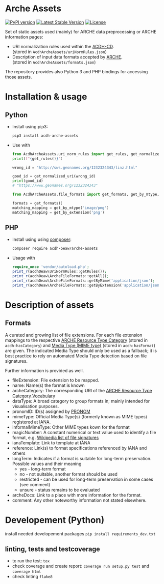 # Arche Assets

[![PyPI version](https://badge.fury.io/py/acdh-arche-assets.svg)](https://badge.fury.io/py/acdh-arche-assets)
[![Latest Stable Version](https://poser.pugx.org/acdh-oeaw/arche-assets/v/stable)](https://packagist.org/packages/acdh-oeaw/arche-assets)
[![License](https://poser.pugx.org/acdh-oeaw/arche-assets/license)](https://packagist.org/packages/acdh-oeaw/arche-assets)

Set of static assets used (mainly) for ARCHE data preprocessing or ARCHE information pages:
* URI normalization rules used within the [ACDH-CD](https://www.oeaw.ac.at/acdh/).\
  (stored in `AcdhArcheAssets/uriNormRules.json`)
* Description of input data formats accepted by [ARCHE](https://arche.acdh.oeaw.ac.at).\
  (stored in `AcdhArcheAssets/formats.json`)

The repository provides also Python 3 and PHP bindings for accessing those assets.

# Installation & usage

## Python

* Install using pip3:
  ```bash
  pip3 install acdh-arche-assets
  ```
* Use with
  ```Python
  from AcdhArcheAssets.uri_norm_rules import get_rules, get_normalized_uri
  print(f"{get_rules()}")

  wrong_id = "http://sws.geonames.org/1232324343/linz.html"

  good_id = get_normalized_uri(wrong_id)
  print(good_id)
  # "https://www.geonames.org/1232324343"

  from AcdhArcheAssets.file_formats import get_formats, get_by_mtype, get_by_extension

  formats = get_formats()
  matching_mapping = get_by_mtype('image/png')
  matching_mapping = get_by_extension('png')
  
  ```

## PHP

* Install using using [composer](https://getcomposer.org/doc/00-intro.md):
  ```bash
  composer require acdh-oeaw/arche-assets
  ```
* Usage with
  ```php
  require_once 'vendor/autoload.php';
  print_r(acdhOeaw\UriNormRules::getRules());
  print_r(acdhOeaw\ArcheFileFormats::getAll();
  print_r(acdhOeaw\ArcheFileFormats::getByMime('application/json');
  print_r(acdhOeaw\ArcheFileFormats::getByExtension('application/json');
  ```

# Description of assets

## Formats

A curated and growing list of file extensions. For each file extension mappings to the respective [ARCHE Resource Type Category]( 	https://vocabs.acdh.oeaw.ac.at/archecategory/Schema) (stored in `acdh:hasCategory`) and [Media Type (MIME type)](https://www.iana.org/assignments/media-types/media-types.xhtml) (stored in `acdh:hasFormat`) are given. The indicated Media Type should only be used as a fallback; it is best practice to rely on automated Media Type detection based on file signatures.

Further information is provided as well.

* fileExtension: File extension to be mapped.
* name: Name(s) the format is known
* archeCategory: The corresponding URI of the [ARCHE Resource Type Category Vocabulary](https://vocabs.acdh.oeaw.ac.at/archecategory/Schema)
* dataType: A broad category to group formats in; mainly intended for visualisation purposes.
* pronomID: ID(s) assigned by [PRONOM](http://www.nationalarchives.gov.uk/PRONOM/Default.aspx)
* mimeType: Official Media Type(s) (formerly known as MIME types) registered at [IANA](https://www.iana.org/assignments/media-types/media-types.xhtml).
* informalMimeType: Other MIME types kown for the format
* magicNumber: A constant numerical or text value used to identify a file format, e.g. [Wikipedia list of file signatures](https://en.wikipedia.org/wiki/List_of_file_signatures)
* ianaTemplate: Link to template at IANA
* reference: Link(s) to format specifications referenced by IANA and others
* longTerm: Indicates if a format is suitable for long-term preservation.\
  Possible values and their meaning
   * yes - long-term format
   * no - not suitable, another format should be used
   * restricted - can be used for long-term preservation in some cases (see comment)
   * unsure - status remains to be evaluated
* archeDocs: Link to a place with more information for the format.
* comment: Any other noteworthy information not stated elsewhere.

# Developement (Python)

install needed developement packages `pip install requirements_dev.txt`

## linting, tests and testcoverage

* to run the test: `tox`
* check coverage and create report: `coverage run setup.py test` and `coverage html`
* check linting `flake8`
